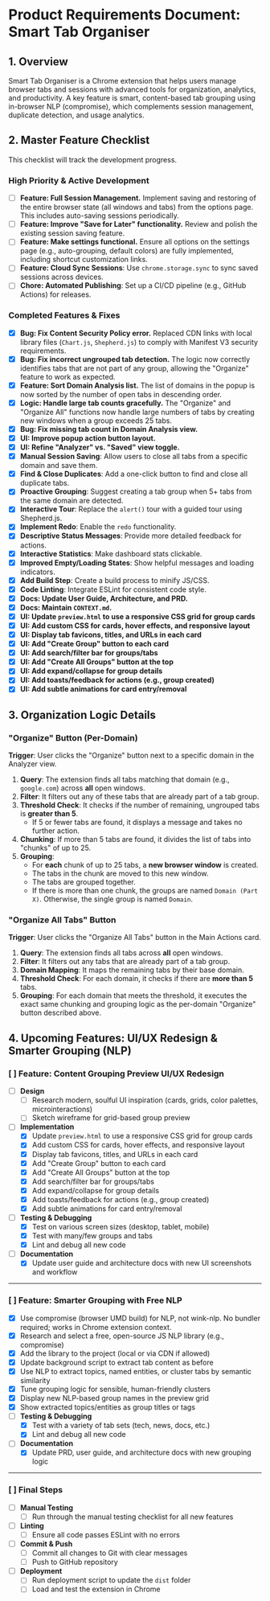 # Product Requirements Document: Smart Tab Organiser

## 1. Overview

Smart Tab Organiser is a Chrome extension that helps users manage browser tabs and sessions with advanced tools for organization, analytics, and productivity. A key feature is smart, content-based tab grouping using in-browser NLP (compromise), which complements session management, duplicate detection, and usage analytics.

## 2. Master Feature Checklist

This checklist will track the development progress.

### High Priority & Active Development

- [ ] **Feature: Full Session Management.** Implement saving and restoring of the entire browser state (all windows and tabs) from the options page. This includes auto-saving sessions periodically.
- [ ] **Feature: Improve "Save for Later" functionality.** Review and polish the existing session saving feature.
- [ ] **Feature: Make settings functional.** Ensure all options on the settings page (e.g., auto-grouping, default colors) are fully implemented, including shortcut customization links.
- [ ] **Feature: Cloud Sync Sessions**: Use `chrome.storage.sync` to sync saved sessions across devices.
- [ ] **Chore: Automated Publishing**: Set up a CI/CD pipeline (e.g., GitHub Actions) for releases.

### Completed Features & Fixes

- [x] **Bug: Fix Content Security Policy error.** Replaced CDN links with local library files (`Chart.js`, `Shepherd.js`) to comply with Manifest V3 security requirements.
- [x] **Bug: Fix incorrect ungrouped tab detection.** The logic now correctly identifies tabs that are not part of any group, allowing the "Organize" feature to work as expected.
- [x] **Feature: Sort Domain Analysis list.** The list of domains in the popup is now sorted by the number of open tabs in descending order.
- [x] **Logic: Handle large tab counts gracefully.** The "Organize" and "Organize All" functions now handle large numbers of tabs by creating new windows when a group exceeds 25 tabs.
- [x] **Bug: Fix missing tab count in Domain Analysis view.**
- [x] **UI: Improve popup action button layout.**
- [x] **UI: Refine "Analyzer" vs. "Saved" view toggle.**
- [x] **Manual Session Saving**: Allow users to close all tabs from a specific domain and save them.
- [x] **Find & Close Duplicates**: Add a one-click button to find and close all duplicate tabs.
- [x] **Proactive Grouping**: Suggest creating a tab group when 5+ tabs from the same domain are detected.
- [x] **Interactive Tour**: Replace the `alert()` tour with a guided tour using Shepherd.js.
- [x] **Implement Redo**: Enable the `redo` functionality.
- [x] **Descriptive Status Messages**: Provide more detailed feedback for actions.
- [x] **Interactive Statistics**: Make dashboard stats clickable.
- [x] **Improved Empty/Loading States**: Show helpful messages and loading indicators.
- [x] **Add Build Step**: Create a build process to minify JS/CSS.
- [x] **Code Linting**: Integrate ESLint for consistent code style.
- [x] **Docs: Update User Guide, Architecture, and PRD.**
- [x] **Docs: Maintain `CONTEXT.md`.**
- [x] **UI: Update `preview.html` to use a responsive CSS grid for group cards**
- [x] **UI: Add custom CSS for cards, hover effects, and responsive layout**
- [x] **UI: Display tab favicons, titles, and URLs in each card**
- [x] **UI: Add "Create Group" button to each card**
- [x] **UI: Add search/filter bar for groups/tabs**
- [x] **UI: Add "Create All Groups" button at the top**
- [x] **UI: Add expand/collapse for group details**
- [x] **UI: Add toasts/feedback for actions (e.g., group created)**
- [x] **UI: Add subtle animations for card entry/removal**

## 3. Organization Logic Details

### "Organize" Button (Per-Domain)

**Trigger**: User clicks the "Organize" button next to a specific domain in the Analyzer view.

1.  **Query**: The extension finds all tabs matching that domain (e.g., `google.com`) across **all** open windows.
2.  **Filter**: It filters out any of these tabs that are already part of a tab group.
3.  **Threshold Check**: It checks if the number of remaining, ungrouped tabs is **greater than 5**.
    - If 5 or fewer tabs are found, it displays a message and takes no further action.
4.  **Chunking**: If more than 5 tabs are found, it divides the list of tabs into "chunks" of up to 25.
5.  **Grouping**:
    - For **each** chunk of up to 25 tabs, a **new browser window** is created.
    - The tabs in the chunk are moved to this new window.
    - The tabs are grouped together.
    - If there is more than one chunk, the groups are named `Domain (Part X)`. Otherwise, the single group is named `Domain`.

### "Organize All Tabs" Button

**Trigger**: User clicks the "Organize All Tabs" button in the Main Actions card.

1.  **Query**: The extension finds all tabs across **all** open windows.
2.  **Filter**: It filters out any tabs that are already part of a tab group.
3.  **Domain Mapping**: It maps the remaining tabs by their base domain.
4.  **Threshold Check**: For each domain, it checks if there are **more than 5** tabs.
5.  **Grouping**: For each domain that meets the threshold, it executes the exact same chunking and grouping logic as the per-domain "Organize" button described above.

## 4. Upcoming Features: UI/UX Redesign & Smarter Grouping (NLP)

### [ ] **Feature: Content Grouping Preview UI/UX Redesign**

- [ ] **Design**
  - [ ] Research modern, soulful UI inspiration (cards, grids, color palettes, microinteractions)
  - [ ] Sketch wireframe for grid-based group preview
- [ ] **Implementation**
  - [x] Update `preview.html` to use a responsive CSS grid for group cards
  - [x] Add custom CSS for cards, hover effects, and responsive layout
  - [x] Display tab favicons, titles, and URLs in each card
  - [x] Add "Create Group" button to each card
  - [x] Add "Create All Groups" button at the top
  - [x] Add search/filter bar for groups/tabs
  - [x] Add expand/collapse for group details
  - [x] Add toasts/feedback for actions (e.g., group created)
  - [x] Add subtle animations for card entry/removal
- [ ] **Testing & Debugging**
  - [x] Test on various screen sizes (desktop, tablet, mobile)
  - [x] Test with many/few groups and tabs
  - [x] Lint and debug all new code
- [ ] **Documentation**
  - [x] Update user guide and architecture docs with new UI screenshots and workflow

---

### [ ] **Feature: Smarter Grouping with Free NLP**

- [x] Use compromise (browser UMD build) for NLP, not wink-nlp. No bundler required; works in Chrome extension context.
- [x] Research and select a free, open-source JS NLP library (e.g., compromise)
- [x] Add the library to the project (local or via CDN if allowed)
- [x] Update background script to extract tab content as before
- [x] Use NLP to extract topics, named entities, or cluster tabs by semantic similarity
- [x] Tune grouping logic for sensible, human-friendly clusters
- [x] Display new NLP-based group names in the preview grid
- [x] Show extracted topics/entities as group titles or tags
- [ ] **Testing & Debugging**
  - [x] Test with a variety of tab sets (tech, news, docs, etc.)
  - [x] Lint and debug all new code
- [ ] **Documentation**
  - [x] Update PRD, user guide, and architecture docs with new grouping logic

---

### [ ] **Final Steps**

- [ ] **Manual Testing**
  - [ ] Run through the manual testing checklist for all new features
- [ ] **Linting**
  - [ ] Ensure all code passes ESLint with no errors
- [ ] **Commit & Push**
  - [ ] Commit all changes to Git with clear messages
  - [ ] Push to GitHub repository
- [ ] **Deployment**
  - [ ] Run deployment script to update the `dist` folder
  - [ ] Load and test the extension in Chrome
